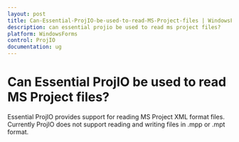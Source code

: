 ```yaml
---
layout: post
title: Can-Essential-ProjIO-be-used-to-read-MS-Project-files | WindowsForms | Syncfusion
description: can essential projio be used to read ms project files? 
platform: WindowsForms
control: ProjIO
documentation: ug
---
```


# Can Essential ProjIO be used to read MS Project files? 

Essential ProjIO provides support for reading MS Project XML format files. Currently ProjIO does not support reading and writing files in .mpp or .mpt format.

